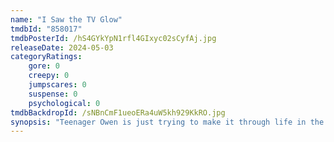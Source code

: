 ```yaml
---
name: "I Saw the TV Glow"
tmdbId: "858017"
tmdbPosterId: /hS4GYkYpN1rfl4GIxyc02sCyfAj.jpg
releaseDate: 2024-05-03
categoryRatings:
    gore: 0
    creepy: 0
    jumpscares: 0
    suspense: 0
    psychological: 0
tmdbBackdropId: /sNBnCmF1ueoERa4uW5kh929KkRO.jpg
synopsis: "Teenager Owen is just trying to make it through life in the suburbs when his classmate Maddy introduces him to a mysterious TV show — a vision of a supernatural world beneath their own. In the pale glow of the television, Owen’s view of reality begins to crack."
---
```

